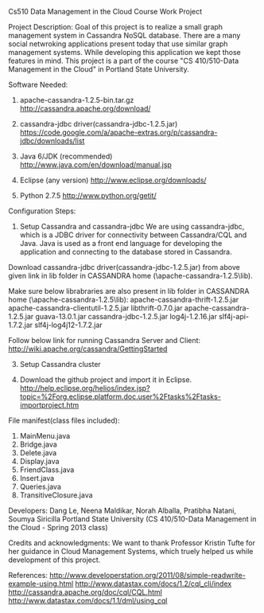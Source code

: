 Cs510 Data Management in the Cloud Course Work Project

Project Description: 
Goal of this project is to realize a small graph management system in Cassandra NoSQL database. 
There are a many social netwroking applications present today that use similar graph management systems. While developing this application we kept those features in mind.
This project is a part of the course "CS 410/510-Data Management in the Cloud" in Portland State University.


Software Needed:
1. apache-cassandra-1.2.5-bin.tar.gz
http://cassandra.apache.org/download/

2. cassandra-jdbc driver(cassandra-jdbc-1.2.5.jar)
https://code.google.com/a/apache-extras.org/p/cassandra-jdbc/downloads/list

3. Java 6/JDK (recommended)
http://www.java.com/en/download/manual.jsp

4. Eclipse (any version)
http://www.eclipse.org/downloads/

5. Python 2.7.5
http://www.python.org/getit/


Configuration Steps:

1. Setup  Cassandra and cassandra-jdbc
We are using cassandra-jdbc, which is a JDBC driver for connectivity between Cassandra/CQL and Java.
Java is used as a front end language for developing the application and connecting to the database stored in Cassandra.

Download cassandra-jdbc driver(cassandra-jdbc-1.2.5.jar) from above given link in lib folder in CASSANDRA home (\apache-cassandra-1.2.5\lib).

Make sure below librabraries are also present in lib folder in CASSANDRA home (\apache-cassandra-1.2.5\lib):
apache-cassandra-thrift-1.2.5.jar
apache-cassandra-clientutil-1.2.5.jar
libthrift-0.7.0.jar
apache-cassandra-1.2.5.jar
guava-13.0.1.jar
cassandra-jdbc-1.2.5.jar
log4j-1.2.16.jar
slf4j-api-1.7.2.jar
slf4j-log4j12-1.7.2.jar

Follow below link for running Cassandra Server and Client:
http://wiki.apache.org/cassandra/GettingStarted

3. Setup Cassandra cluster


2. Download the github project and import it in Eclipse.
http://help.eclipse.org/helios/index.jsp?topic=%2Forg.eclipse.platform.doc.user%2Ftasks%2Ftasks-importproject.htm


File manifest(class files included):
1. MainMenu.java
2. Bridge.java
3. Delete.java
4. Display.java
5. FriendClass.java
6. Insert.java
7. Queries.java
8. TransitiveClosure.java


Developers:
Dang Le, Neena Maldikar, Norah Alballa, Pratibha Natani, Soumya Siricilla
Portland State University (CS 410/510-Data Management in the Cloud  - Spring 2013 class)

Credits and acknowledgments:
We want to thank Professor Kristin Tufte for her guidance in Cloud Management Systems, which truely helped us while development of this project.

References:
http://www.developerstation.org/2011/08/simple-readwrite-example-using.html
http://www.datastax.com/docs/1.2/cql_cli/index
http://cassandra.apache.org/doc/cql/CQL.html
http://www.datastax.com/docs/1.1/dml/using_cql

